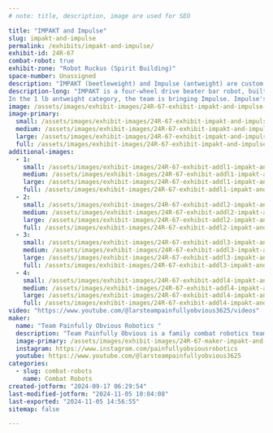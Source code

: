 ```yaml
---
# note: title, description, image are used for SEO

title: "IMPAKT and Impulse"
slug: impakt-and-impulse
permalink: /exhibits/impakt-and-impulse/
exhibit-id: 24R-67
combat-robot: true
exhibit-zone: "Robot Ruckus (Spirit Building)"
space-number: Unassigned
description: "IMPAKT (beetleweight) and Impulse (antweight) are custom robots, built and driven by Lars Elliott. "
description-long: "IMPAKT is a four-wheel drive beater bar robot, built and driven by Lars Elliott. IMPAKT's inaugural fights were at Hickory Bot Battles in NC in September 2023, where it took home 1st place. Lars first imagined this bot in Robot Rumble 2, and  brought it to life in Fusion 360. IMPAKT has a fighting record at National Havoc Robot League (NHRL) of 14-5 and is ranked #25. IMPAKT's body material is UHMW/TPU, it's weapon is a steel beater bar. Lars uses Repeat Robotics for his drive motors and ESCs. Known as a chaotic, knock out robot, IMPAKT's average fight times at NHRL have been 76 seconds.  
In the 1 lb antweight category, the team is bringing Impulse. Impulse's weapon is a horizonal spinner. The robot got a full redesign in the last 6 months. Impulse  recently took home first place at Battle in the 'Burg in PA. This marks Maryland-based Team Painfully Obvious' first appearance at Robot Ruckus. We're excited to be here!  "
image: /assets/images/exhibit-images/24R-67-exhibit-impakt-and-impulse-image-123650291-18-large.JPG
image-primary: 
  small: /assets/images/exhibit-images/24R-67-exhibit-impakt-and-impulse-image-123650291-18-small.JPG
  medium: /assets/images/exhibit-images/24R-67-exhibit-impakt-and-impulse-image-123650291-18-medium.JPG
  large: /assets/images/exhibit-images/24R-67-exhibit-impakt-and-impulse-image-123650291-18-large.JPG
  full: /assets/images/exhibit-images/24R-67-exhibit-impakt-and-impulse-image-123650291-18-full.JPG
additional-images: 
  - 1:
    small: /assets/images/exhibit-images/24R-67-exhibit-addl1-impakt-and-impulse-img-4540-small.jpg
    medium: /assets/images/exhibit-images/24R-67-exhibit-addl1-impakt-and-impulse-img-4540-medium.jpg
    large: /assets/images/exhibit-images/24R-67-exhibit-addl1-impakt-and-impulse-img-4540-large.jpg
    full: /assets/images/exhibit-images/24R-67-exhibit-addl1-impakt-and-impulse-img-4540-full.jpg
  - 2:
    small: /assets/images/exhibit-images/24R-67-exhibit-addl2-impakt-and-impulse-image-123650291-19-small.JPG
    medium: /assets/images/exhibit-images/24R-67-exhibit-addl2-impakt-and-impulse-image-123650291-19-medium.JPG
    large: /assets/images/exhibit-images/24R-67-exhibit-addl2-impakt-and-impulse-image-123650291-19-large.JPG
    full: /assets/images/exhibit-images/24R-67-exhibit-addl2-impakt-and-impulse-image-123650291-19-full.JPG
  - 3:
    small: /assets/images/exhibit-images/24R-67-exhibit-addl3-impakt-and-impulse-image-123650291-20-small.JPG
    medium: /assets/images/exhibit-images/24R-67-exhibit-addl3-impakt-and-impulse-image-123650291-20-medium.JPG
    large: /assets/images/exhibit-images/24R-67-exhibit-addl3-impakt-and-impulse-image-123650291-20-large.JPG
    full: /assets/images/exhibit-images/24R-67-exhibit-addl3-impakt-and-impulse-image-123650291-20-full.JPG
  - 4:
    small: /assets/images/exhibit-images/24R-67-exhibit-addl4-impakt-and-impulse-impulse-01-01-small.png
    medium: /assets/images/exhibit-images/24R-67-exhibit-addl4-impakt-and-impulse-impulse-01-01-medium.png
    large: /assets/images/exhibit-images/24R-67-exhibit-addl4-impakt-and-impulse-impulse-01-01-large.png
    full: /assets/images/exhibit-images/24R-67-exhibit-addl4-impakt-and-impulse-impulse-01-01-full.png
video: "https://www.youtube.com/@larsteampainfullyobvious3625/videos"
maker: 
  name: "Team Painfully Obvious Robotics "
  description: "Team Painfully Obvious is a family combat robotics team lead by Team Captain Lars Elliott (age 16) and his parents (Buffy and John). Lars also fights robots with Team Stamina at the National Havoc Robot League (NHRL). Lars will be competing in Robot Ruckus with his 3 lb beetleweight IMPAKT and his 1 lb. antweight robot, Impulse. IMPAKT has a custom egg-beater style vertical weapon. IMPAKT is also custom-built, with a horizonal spinner. Recognized as one of the best drivers in the sport, Lars is sponsored by Repeat Robotics and Husky Machining. "
  image-primary: /assets/images/exhibit-images/24R-67-maker-impakt-and-impulse-painfully-obvious-robotics-01-2-medium.png
  instagram: https://www.instagram.com/painfullyobviousrobotics
  youtube: https://www.youtube.com/@larsteampainfullyobvious3625
categories: 
  - slug: combat-robots
    name: Combat Robots
created-jotform: "2024-09-17 06:29:54"
last-modified-jotform: "2024-11-05 10:04:08"
last-exported: "2024-11-05 14:56:55"
sitemap: false

---
```

